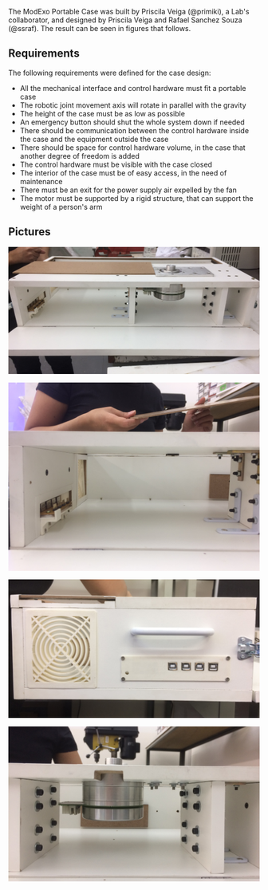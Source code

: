   The ModExo Portable Case was built by Priscila Veiga (@primiki), a Lab's collaborator, and designed by Priscila Veiga and Rafael Sanchez Souza (@ssraf). The result can be seen in figures that follows. 

## Requirements
The following requirements were defined for the case design:
- All the mechanical interface and control hardware must fit a portable case
- The robotic joint movement axis will rotate in parallel with the gravity
- The height of the case must be as low as possible 
- An emergency button should shut the whole system down if needed
- There should be communication between the control hardware inside the case and the equipment outside the case
- There should be space for control hardware volume, in the case that another degree of freedom is added 
- The control hardware must be visible with the case closed
- The interior of the case must be of easy access, in the need of maintenance
- There must be an exit for the power supply air expelled by the fan
- The motor must be supported by a rigid structure, that can support the weight of a person's arm

## Pictures

[![ModExo Case](https://github.com/biopmr/biopmr.github.io/blob/master/images/modexoCase.JPG)](https://github.com/biopmr/biopmr.github.io/blob/master/images/modexoCase.JPG)

[![ModExo Case](https://github.com/biopmr/biopmr.github.io/blob/master/images/modexoCaseUSB.jpg)](https://github.com/biopmr/biopmr.github.io/blob/master/images/modexoCaseUSB.jpg)

[![ModExo Case](https://github.com/biopmr/biopmr.github.io/blob/master/images/modexoCaseFan.jpg)](https://github.com/biopmr/biopmr.github.io/blob/master/images/modexoCaseFan.jpg)

[![ModExo Case](https://github.com/biopmr/biopmr.github.io/blob/master/images/modexoCaseHeight.jpg)](https://github.com/biopmr/biopmr.github.io/blob/master/images/modexoCaseHeight.jpg)